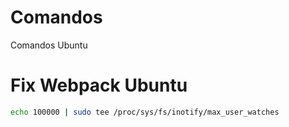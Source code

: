 # Comandos
Comandos Ubuntu


# Fix Webpack Ubuntu
```sh
echo 100000 | sudo tee /proc/sys/fs/inotify/max_user_watches
```
